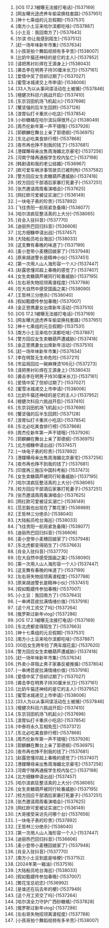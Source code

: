 
1. [iOS 17.2.1被曝无法接打电话]-[1537169]
1. [网友曝光途虎养车偷梁换柱套路]-[1537951]
1. [神十七乘组的元旦假期]-[1537531]
1. [南方小土豆来哈尔滨都吃啥]-[1537887]
1. [小土豆：我回南方了]-[1537643]
1. [尔滨 你让我感到陌生]-[1537512]
1. [赶一场年味新年市集]-[1537634]
1. [小孩哥拍个舞蹈视频有多辛苦]-[1538007]
1. [比奶牛猫还神经的是它的主人]-[1537952]
1. [请把黑衬衫焊在王源身上]-[1538043]
1. [袭击李在明男子持30厘米长刀]-[1537161]
1. [爱情中奖了但却过期了]-[1537027]
1. [蜜雪冰城递交上市申请]-[1538006]
1. [33人为以从事间谍活动在土被捕]-[1537846]
1. [檀健次科目六挑战开启]-[1537410]
1. [东京羽田机场飞机起火]-[1537698]
1. [蟹坚强的后半生回顾]-[1537128]
1. [浪胃仙打卡重庆小吃店]-[1537854]
1. [小砂糖橘在哈尔滨玩得很开心]-[1538049]
1. [周杰伦新年第一声不错哦]-[1537926]
1. [郭麒麟在舞台上亲了郭德纲]-[1536975]
1. [东北必吃美食排行榜]-[1537868]
1. [夜市再也挣不到我的钱了]-[1537681]
1. [港媒曝母亲出售周海媚北京豪宅]-[1537256]
1. [河南宁陵再通报学生校内坠亡]-[1537198]
1. [韩剧请和我的老公结婚]-[1536967]
1. [欧可爱车祸涉事驾驶员已被刑拘]-[1537582]
1. [警方回应女生卖糖葫芦遭威胁]-[1537418]
1. [校方回应干部酒后家暴打死妻子]-[1537251]
1. [张杰邀请周周看演唱会]-[1537625]
1. [网红欧可爱被证实溺亡]-[1536149]
1. [一块电子表的珍贵]-[1537892]
1. [飞往贵阳一航班紧急备降]-[1538077]
1. [哈尔滨疯狂整活真的上大分]-[1538065]
1. [肖全入驻抖音]-[1537770]
1. [迪丽热巴回归抖音]-[1536606]
1. [北方细糠申请出战]-[1537457]
1. [大陆船员呛台海巡]-[1538033]
1. [这支舞有春晚的味道了]-[1537199]
1. [麦小登带小麦穗回娘家了]-[1537948]
1. [原来胡迪警长是精神小伙]-[1537451]
1. [第一次用人山人海形容一个人]-[1537447]
1. [赵露思懂邓超上春晚的感觉了]-[1537407]
1. [女生卖糖葫芦被同行轮番威胁]-[1537195]
1. [左右哥失物招领离谱程度]-[1537788]
1. [在大自然中感受国画之美]-[1538090]
1. [王哲林三分绝杀]-[1538040]
1. [假如甄嬛传参加春晚]-[1537007]
1. [金正恩携妻女出席新年活动]-[1537510]
1. [iOS 17.2.1被曝无法接打电话]-[1537169]
1. [网友曝光途虎养车偷梁换柱套路]-[1537951]
1. [神十七乘组的元旦假期]-[1537531]
1. [南方小土豆来哈尔滨都吃啥]-[1537887]
1. [警方回应女生卖糖葫芦遭威胁]-[1537418]
1. [金正恩携妻女出席新年活动]-[1537510]
1. [赶一场年味新年市集]-[1537634]
1. [李在明暂无生命危险]-[1537211]
1. [市监局回应一碗麻辣烫106元]-[1537273]
1. [请把黑衬衫焊在王源身上]-[1538043]
1. [袭击李在明男子持30厘米长刀]-[1537161]
1. [爱情中奖了但却过期了]-[1537027]
1. [蜜雪冰城递交上市申请]-[1538006]
1. [比奶牛猫还神经的是它的主人]-[1537952]
1. [檀健次科目六挑战开启]-[1537410]
1. [东京羽田机场飞机起火]-[1537698]
1. [蟹坚强的后半生回顾]-[1537128]
1. [浪胃仙打卡重庆小吃店]-[1537854]
1. [东北必吃美食排行榜]-[1537868]
1. [周杰伦新年第一声不错哦]-[1537926]
1. [郭麒麟在舞台上亲了郭德纲]-[1536975]
1. [北方细糠申请出战]-[1537457]
1. [一块电子表的珍贵]-[1537892]
1. [港媒曝母亲出售周海媚北京豪宅]-[1537256]
1. [夜市再也挣不到我的钱了]-[1537681]
1. [印度再三施压中国科考船]-[1537473]
1. [女生卖糖葫芦被同行轮番威胁]-[1537195]
1. [哈尔滨疯狂整活真的上大分]-[1538065]
1. [校方回应干部酒后家暴打死妻子]-[1537251]
1. [张杰邀请周周看演唱会]-[1537625]
1. [网红欧可爱被证实溺亡]-[1536149]
1. [范志毅也出现在了繁花里]-[1536989]
1. [王哲林三分绝杀]-[1538040]
1. [大陆船员呛台海巡]-[1538033]
1. [飞往贵阳一航班紧急备降]-[1538077]
1. [迪丽热巴回归抖音]-[1536606]
1. [麦小登带小麦穗回娘家了]-[1537948]
1. [东北虎都变得陌生了]-[1537663]
1. [肖全入驻抖音]-[1537770]
1. [在大自然中感受国画之美]-[1538090]
1. [第一次用人山人海形容一个人]-[1537447]
1. [这支舞有春晚的味道了]-[1537199]
1. [左右哥失物招领离谱程度]-[1537788]
1. [原来胡迪警长是精神小伙]-[1537451]
1. [假如甄嬛传参加春晚]-[1537007]
1. [小土豆：我回南方了]-[1537643]
1. [一串烤苕皮拉满情绪价值]-[1537916]
1. [这个月工资交了吗]-[1537264]
1. [俄罗斯过新年vlog]-[1537286]
1. [iOS 17.2.1被曝无法接打电话]-[1537169]
1. [东北虎都变得陌生了]-[1537663]
1. [神十七乘组的元旦假期]-[1537531]
1. [南方小土豆来哈尔滨都吃啥]-[1537887]
1. [00后女生跨年捡了两车烟花盒]-[1537620]
1. [警方回应女生卖糖葫芦遭威胁]-[1537418]
1. [赶一场年味新年市集]-[1537634]
1. [外卖小哥阻止男子家暴反被推搡]-[1537804]
1. [一串烤苕皮拉满情绪价值]-[1537916]
1. [爱情中奖了但却过期了]-[1537027]
1. [袭击李在明男子持30厘米长刀]-[1537161]
1. [比奶牛猫还神经的是它的主人]-[1537952]
1. [蜜雪冰城递交上市申请]-[1538006]
1. [33人为以从事间谍活动在土被捕]-[1537846]
1. [檀健次科目六挑战开启]-[1537410]
1. [东京羽田机场飞机起火]-[1537698]
1. [浪胃仙打卡重庆小吃店]-[1537854]
1. [中泰将永久互相免签]-[1537372]
1. [东北必吃美食排行榜]-[1537868]
1. [周杰伦新年第一声不错哦]-[1537926]
1. [郭麒麟在舞台上亲了郭德纲]-[1536975]
1. [夜市再也挣不到我的钱了]-[1537681]
1. [赵露思懂邓超上春晚的感觉了]-[1537407]
1. [港媒曝母亲出售周海媚北京豪宅]-[1537256]
1. [河南宁陵再通报学生校内坠亡]-[1537198]
1. [北方细糠申请出战]-[1537457]
1. [哈尔滨疯狂整活真的上大分]-[1538065]
1. [女生卖糖葫芦被同行轮番威胁]-[1537195]
1. [校方回应干部酒后家暴打死妻子]-[1537251]
1. [张杰邀请周周看演唱会]-[1537625]
1. [网红欧可爱被证实溺亡]-[1536149]
1. [大哥接受采访先问哪个台]-[1537656]
1. [一块电子表的珍贵]-[1537892]
1. [王哲林三分绝杀]-[1538040]
1. [第一次用人山人海形容一个人]-[1537447]
1. [迪丽热巴回归抖音]-[1536606]
1. [麦小登带小麦穗回娘家了]-[1537948]
1. [肖全入驻抖音]-[1537770]
1. [南方小土豆到底是啥梗]-[1537152]
1. [2024年第一箱油]-[1537516]
1. [大陆船员呛台海巡]-[1538033]
1. [假如甄嬛传参加春晚]-[1537007]
1. [繁花宝总初恋]-[1536992]
1. [是谁还在玩去年的梗]-[1537949]
1. [这个月工资交了吗]-[1537264]
1. [哈尔滨全力守护广西砂糖橘]-[1537828]
1. [俄罗斯过新年vlog]-[1537286]
1. [左右哥失物招领离谱程度]-[1537788]
1. [小孩哥拍个舞蹈视频有多辛苦]-[1538007]
